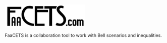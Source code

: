 ![FaaCETS logo](media/FaacetsLogo.png "FaaCETS")

FaaCETS is a collaboration tool to work with Bell scenarios and inequalities.
